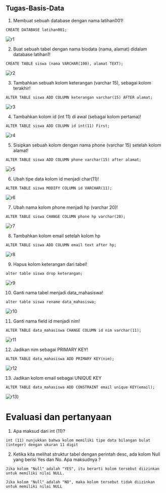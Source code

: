 ## Tugas-Basis-Data

1. Membuat sebuah database dengan nama latihan001!
``` 
CREATE DATABASE latihan001;
```
![r1](https://user-images.githubusercontent.com/115687740/229983492-954e0920-5ffc-4041-950c-f50d6cf33d03.png)



2. Buat sebuah tabel dengan nama biodata (nama, alamat) didalam
database latihan1!
```
CREATE TABLE siswa (nama VARCHAR(100), alamat TEXT);
```
![r2](https://user-images.githubusercontent.com/115687740/229983608-87c3eeb8-9896-430a-aed3-dcad37c3fb8d.png)

3. Tambahkan sebuah kolom keterangan (varchar 15), sebagai kolom
terakhir!
```
ALTER TABLE siswa ADD COLUMN keterangan varchar(15) AFTER alamat;
```
![r3](https://user-images.githubusercontent.com/115687740/229983674-048ff7dd-7962-4298-bd06-051be388c3af.png)


4. Tambahkan kolom id (int 11) di awal (sebagai kolom pertama)!
```
ALTER TABLE siswa ADD COLUMN id int(11) First;
```
![r4](https://user-images.githubusercontent.com/115687740/229983711-9a9f5349-7b88-4b08-b0cc-3405ce23fbc9.png)


5. Sisipkan sebuah kolom dengan nama phone (varchar 15) setelah
kolom alamat!
```
ALTER TABLE siswa ADD COLUMN phone varchar(15) after alamat;
```
![r5](https://user-images.githubusercontent.com/115687740/229983749-a028c6cd-b90a-4d1c-af62-2201cb22c4fb.png)


6. Ubah tipe data kolom id menjadi char(11)!
```
ALTER TABLE siswa MODIFY COLUMN id VARCHAR(11);
```
![r6](https://user-images.githubusercontent.com/115687740/229983774-7a2ded1e-521e-4710-8ea2-8d4a1aa27c81.png)


7. Ubah nama kolom phone menjadi hp (varchar 20)!
```
ALTER TABLE siswa CHANGE COLUMN phone hp varchar(20);
```
![r7](https://user-images.githubusercontent.com/115687740/229983800-27dd237b-a0cf-45cf-95fa-b2f2c9181f66.png)


8. Tambahkan kolom email setelah kolom hp
```
ALTER TABLE siswa ADD COLUMN email text after hp;
```
![r8](https://user-images.githubusercontent.com/115687740/229983843-013eea1a-f779-43c3-9e7c-6e608a1708c4.png)


9. Hapus kolom keterangan dari tabel!
```
alter table siswa drop keterangan;
```
![r9](https://user-images.githubusercontent.com/115687740/229983886-418a33d5-6623-491c-8c52-b9c58b8a0cfd.png)

10. Ganti nama tabel menjadi data_mahasiswa!
```
alter table siswa rename data_mahasiswa;
```
![r10](https://user-images.githubusercontent.com/115687740/229983931-62cb1234-b765-4442-94e4-9e7a61ed6778.png)


11. Ganti nama field id menjadi nim!
```
ALTER TABLE data_mahasiswa CHANGE COLUMN id nim varchar(11);
```
![r11](https://user-images.githubusercontent.com/115687740/229983972-3b3023cd-2645-4f7f-b0df-d0e282bf2db3.png)


12. Jadikan nim sebagai PRIMARY KEY!
```
ALTER TABLE data_mahasiswa ADD PRIMARY KEY(nim);
```
![r12](https://user-images.githubusercontent.com/115687740/229984001-d872c3d2-a4f0-44bf-b63b-511d24a8c59f.png)


13. Jadikan kolom email sebagai UNIQUE KEY
```
ALTER TABLE data_mahasiswa ADD CONSTRAINT email unique KEY(email);
```
![r13](https://user-images.githubusercontent.com/115687740/229984046-e8e1a7d8-aa6f-40cc-bc1b-9a833f08fa61.png))



# Evaluasi dan pertanyaan
1. Apa maksud dari int (11)?
```
int (11) nunjukkan bahwa kolom memiliki tipe data bilangan bulat (integer) dengan ukuran 11 digit 
```

2. Ketika kita melihat struktur tabel dengan perintah desc, ada kolom Null yang
berisi Yes dan No. Apa maksudnya ?
```
Jika kolom "Null" adalah "YES", itu berarti kolom tersebut diizinkan untuk memiliki nilai NULL.

Jika kolom "Null" adalah "NO", maka kolom tersebut tidak diizinkan untuk memiliki nilai NULL
```
